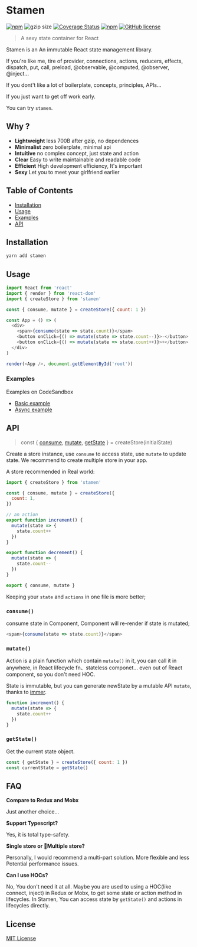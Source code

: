 # Stamen

[![npm](https://img.shields.io/npm/v/stamen.svg)](https://www.npmjs.com/package/stamen) ![gzip size](https://img.shields.io/badge/gzip%20size-638%20B-44cc11.svg) [![Coverage Status](https://coveralls.io/repos/github/forsigner/stamen/badge.svg?branch=master)](https://coveralls.io/github/forsigner/stamen?branch=master)
[![npm](https://img.shields.io/badge/TypeScript-%E2%9C%93-007ACC.svg)](https://www.typescriptlang.org/) [![GitHub license](https://img.shields.io/github/license/forsigner/stamen.svg)](https://github.com/forsigner/stamen/blob/master/LICENSE)

> A sexy state container for React

Stamen is an An immutable React state management library.

If you're like me, tire of
provider, connections, actions, reducers, effects, dispatch, put, call, preload, @observable, @computed, @observer, @inject...

If you dont't like a lot of boilerplate, concepts, principles, APIs...

If you just want to get off work early.

You can try `stamen`.

## Why ?

- **Lightweight** less 700B after gzip, no dependences
- **Minimalist** zero boilerplate, minimal api
- **Intuitive** no complex concept, just state and action
- **Clear** Easy to write maintainable and readable code
- **Efficient** High development efficiency, It's important
- **Sexy** Let you to meet your girlfriend earlier

## Table of Contents

- [Installation](#installation)
- [Usage](#usage)
- [Examples](#examples)
- [API](#api)

## Installation

```sh
yarn add stamen
```

## Usage

```js
import React from 'react'
import { render } from 'react-dom'
import { createStore } from 'stamen'

const { consume, mutate } = createStore({ count: 1 })

const App = () => (
  <div>
    <span>{consume(state => state.count)}</span>
    <button onClick={() => mutate(state => state.count--)}>-</button>
    <button onClick={() => mutate(state => state.count++)}>+</button>
  </div>
)

render(<App />, document.getElementById('root'))
```

### Examples

Examples on CodeSandbox

- [Basic example](https://codesandbox.io/s/0vrrlkjx5w)
- [Async example](https://codesandbox.io/s/kmq65p3l97)

## API

> const { [consume](#consume), [mutate](#mutate), [getState](#getState) } = createStore(initialState)

Create a store instance, use `consume` to access state, use `mutate` to update state. We recommend to create multiple store in your app.

A store recommended in Real world:

```js
import { createStore } from 'stamen'

const { consume, mutate } = createStore({
  count: 1,
})

// an action
export function increment() {
  mutate(state => {
    state.count++
  })
}

export function decrement() {
  mutate(state => {
    state.count--
  })
}

export { consume, mutate }
```

Keeping your `state` and `actions` in one file is more better;

### `consume()`

consume state in Component, Component will re-render if state is mutated;

```js
<span>{consume(state => state.count)}</span>
```

### `mutate()`

Action is a plain function which contain `mutate()` in it, you can call it in anywhere, in React lifecycle fn、stateless componet... even out of React component, so you don't need HOC.

State is immutable, but you can generate newState by a mutable API `mutate`, thanks to [immer](https://github.com/mweststrate/immer).

```js
function increment() {
  mutate(state => {
    state.count++
  })
}
```

### `getState()`

Get the current state object.

```js
const { getState } = createStore({ count: 1 })
const currentState = getState()
```

## FAQ

**Compare to Redux and Mobx**

Just another choice...

**Support Typescript?**

Yes, it is total type-safety.

**Single store or Multiple store?**

Personally, I would recommend a multi-part solution. More flexible and less Potential performance issues.

**Can I use HOCs?**

No, You don't need it at all. Maybe you are used to using a HOC(like connect, inject) in Redux or Mobx, to get some state or action method in lifecycles. In Stamen, You can access state by `getState()` and actions in lifecycles directly.

## License

[MIT License](https://github.com/forsigner/stamen/blob/master/LICENSE)
